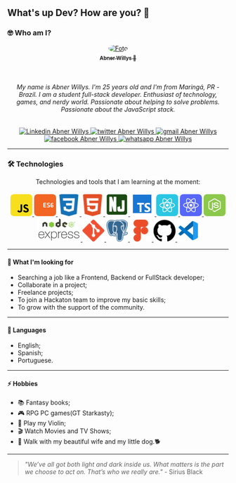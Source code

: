 ## What's up Dev? How are you? 👋

### 🤓 Who am I?

<p align="center">
    <a href="https://blog.rocketseat.com.br/author/thiago/">
        <img 
            style="border-radius: 50%;" 
            src="https://avatars0.githubusercontent.com/u/59853942?s=460&u=000274e39c7029e3c065fd9a6913c850907d4691&v=4" 
            width="120px;" 
            alt="Foto">
        <br/>
        <sub><b>Abner Willys  🚀</b></sub>
    </a>
</p>
</br>
<h6 align="center">
    My name is Abner Willys. I'm 25 years old and I'm from Maringá, PR - Brazil. I am a student full-stack developer. Enthusiast of technology, games, and nerdy world. Passionate about helping to solve problems. Passionate about the JavaScript stack.
</h6>

<p align="center">
    <a href="https://www.linkedin.com/in/abnerwillys/">
        <img 
            alt="Linkedin Abner Willys" 
            src="https://img.shields.io/badge/-Abner%20Willys-%230077b5?style=flat-square&logo=linkedin">
    </a>
    <a href="https://twitter.com/AbnerStarkasty">
        <img 
            alt="twitter Abner Willys" 
            src="https://img.shields.io/badge/-@abnerStarkasty-%231ca0f1?style=flat-square&logo=twitter&logoColor=white">
    </a>
    <a href="mailto:tgmarinho@gmail.com">
        <img 
            alt="gmail Abner Willys" 
            src="https://img.shields.io/badge/-abwillys001@gmail.com-%23c14438?style=flat-square&logo=gmail&logoColor=white">
    </a>
    <a href="https://www.facebook.com/abnerwillys">
        <img 
            alt="facebook Abner Willys" 
            src="https://img.shields.io/badge/-Abner%20Willys-%234267b2?style=flat-square&logo=facebook&logoColor=white">
    </a>
    <a href="https://bit.ly/3eC6MX5">
        <img 
            alt="whatsapp Abner Willys" 
            src="https://img.shields.io/badge/-Abner%20Willys-%2325D366?style=flat-square&logo=whatsapp&logoColor=white">
    </a>
</p>

---
### 🛠 Technologies

<p align="center">
Technologies and tools that I am learning at the moment:

<p align="center">
    <a href="https://www.javascript.com/">
        <img 
            src="/assets/icon-javascript.svg" 
            alt="logo JavaScript"
            width="50px"
            style="border-radius: 8px;">
    </a>
    <a href="http://www.ecma-international.org/ecma-262/6.0/">
        <img 
            src="/assets/icon-ecmascript6.svg" 
            alt="logo ECS6"
            width="50px"
            style="border-radius: 8px;">
    </a>
    <a href="https://developer.mozilla.org/en-US/docs/Web/CSS">
        <img 
            src="/assets/icon-css3.svg" 
            alt="logo CSS3"
            width="50px"
            style="border-radius: 8px;">
    </a>
    <a href="https://developer.mozilla.org/en-US/docs/Web/HTML">
        <img 
            src="/assets/icon-html5.svg" 
            alt="logo HTML5"
            width="50px"
            style="border-radius: 8px;">
    </a>
    <a href="https://mozilla.github.io/nunjucks/">
        <img 
            src="/assets/icon-nunjucks.svg" 
            alt="logo Nunjucks"
            width="53px"
            style="border-radius: 16px;">
    </a>
    <a href="https://www.typescriptlang.org/">
        <img 
            src="/assets/icon-typescript.png"
            alt="logo Typescript"
            width="56px">
    </a>
    <a href="https://reactjs.org/">
        <img 
            src="/assets/icon-react.svg"
            alt="logo React"
            width="50px"
            style="border-radius: 8px;">
    </a>
    <a href="https://reactnative.dev/">
        <img 
            src="/assets/icon-react-native.svg"
            alt="logo React native"
            width="50px"
            style="border-radius: 8px;">
    </a>
    <a href="https://nodejs.org/en/">
        <img 
            src="/assets/icon-nodejs.svg" 
            alt="logo Node.js"
            width="50px"
            style="border-radius: 8px;">
    </a>
    <a href="https://expressjs.com/">
        <img 
            src="/assets/icon-express2.png" 
            alt="logo express"
            width="100px">
    </a>
    <a href="https://git-scm.com/">
        <img 
            src="/assets/icon-git.svg" 
            alt="logo git"
            width="50px">
    </a>
    <a href="https://www.postgresql.org/">
        <img 
            src="/assets/icon-postgresql.svg" 
            alt="logo postgreSQL"
            width="50px">
    </a>
    <a href="https://www.figma.com/">
        <img 
            src="/assets/icon-figma.svg" 
            alt="logo Figma"
            width="50px">
    </a>
    <a href="https://github.com/">
        <img 
            src="/assets/icon-gitHub2.svg" 
            alt="logo Github"
            width="50px">
    </a>
    <a href="https://code.visualstudio.com/">
        <img 
            src="/assets/icon-vscode.svg" 
            alt="logo Vscode"
            width="50px">
    </a>
</p>

---
#### 🚧 What I'm looking for

- Searching a job like a Frontend, Backend or FullStack developer;
- Collaborate in a project;
- Freelance projects;
- To join a Hackaton team to improve my basic skills;
- To grow with the support of the community.




---
#### 💬 Languages

- English;
- Spanish;
- Portuguese.

---
#### ⚡ Hobbies

- 📚 Fantasy books;
- 🎮 RPG PC games(GT Starkasty);
- 🎻 Play my Violin;
- 🎬 Watch Movies and TV Shows;
- 👫 Walk with my beautiful wife and my little dog.🐕

---

> *"We’ve all got both light and dark inside us. What matters is the part we choose to act on. That’s who we really are."* - Sirius Black 